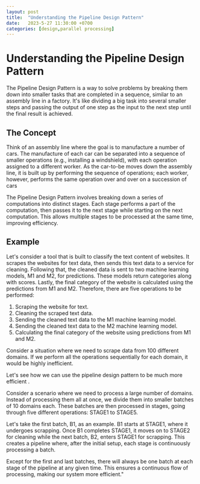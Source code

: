 ```yaml
---
layout: post
title:  "Understanding the Pipeline Design Pattern"
date:   2023-5-27 11:30:00 +0700
categories: [design,parallel processing]
---
```


# Understanding the Pipeline Design Pattern

The Pipeline Design Pattern is a way to solve problems by breaking them down into smaller tasks that are completed in a sequence, similar to an assembly line in a factory. It's like dividing a big task into several smaller steps and passing the output of one step as the input to the next step until the final result is achieved.

## The Concept

Think of an assembly line where the goal is to manufacture a number of cars. The manufacture of each car can be separated into a sequence of smaller operations (e.g., installing a windshield), with each operation assigned to a different worker. As the car-to-be moves down the assembly line, it is built up by performing the sequence of operations; each worker, however, performs the same operation over and over on a succession of cars​


The Pipeline Design Pattern involves breaking down a series of computations into distinct stages. Each stage performs a part of the computation, then passes it to the next stage while starting on the next computation. This allows multiple stages to be processed at the same time, improving efficiency.


## Example 
Let's consider a tool that is built to classify the text content of websites. It scrapes the websites for text data, then sends this text data to a service for cleaning. Following that, the cleaned data is sent to two machine learning models, M1 and M2, for predictions. These models return categories along with scores. Lastly, the final category of the website is calculated using the predictions from M1 and M2. Therefore, there are five operations to be performed:

1. Scraping the website for text.
2. Cleaning the scraped text data.
3. Sending the cleaned text data to the M1 machine learning model.
4. Sending the cleaned text data to the M2 machine learning model.
5. Calculating the final category of the website using predictions from M1 and M2.

Consider a situation where we need to scrape data from 100 different domains. If we perform all the operations sequentially for each domain, it would be highly inefficient.

 Let's see how we can use the pipeline design pattern to be much more efficient . 
 
 Consider a scenario where we need to process a large number of domains. Instead of processing them all at once, we divide them into smaller batches of 10 domains each. These batches are then processed in stages, going through five different operations: STAGE1 to STAGE5. 

Let's take the first batch, B1, as an example. B1 starts at STAGE1, where it undergoes scrapping. Once B1 completes STAGE1, it moves on to STAGE2 for cleaning while the next batch, B2, enters STAGE1 for scrapping. This creates a pipeline where, after the initial setup, each stage is continuously processing a batch. 

Except for the first and last batches, there will always be one batch at each stage of the pipeline at any given time. This ensures a continuous flow of processing, making our system more efficient."

